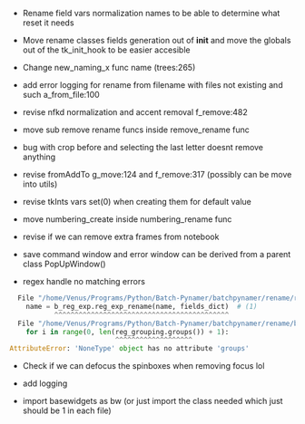 * Rename field vars normalization names to be able to determine what reset it needs

* Move rename classes fields generation out of __init__ and move the globals out of the tk_init_hook to be easier accesible

* Change new_naming_x func name (trees:265)

* add error logging for rename from filename with files not existing and such a_from_file:100

* revise nfkd normalization and accent removal f_remove:482

* move sub remove rename funcs inside remove_rename func

* bug with crop before and selecting the last letter doesnt remove anything

* revise fromAddTo g_move:124 and f_remove:317 (possibly can be move into utils)

* revise tkInts vars set(0) when creating them for default value

* move numbering_create inside numbering_rename func

* revise if we can remove extra frames from notebook

* save command window and error window can be derived from a parent class PopUpWindow()

* regex handle no matching errors
```python
  File "/home/Venus/Programs/Python/Batch-Pynamer/batchpynamer/rename/rename.py", line 360, in new_naming
    name = b_reg_exp.reg_exp_rename(name, fields_dict)  # (1)
           ^^^^^^^^^^^^^^^^^^^^^^^^^^^^^^^^^^^^^^^^^^^
  File "/home/Venus/Programs/Python/Batch-Pynamer/batchpynamer/rename/b_reg_exp.py", line 170, in reg_exp_rename
    for i in range(0, len(reg_grouping.groups()) + 1):
                          ^^^^^^^^^^^^^^^^^^^
AttributeError: 'NoneType' object has no attribute 'groups'
```

* Check if we can defocus the spinboxes when removing focus lol

* add logging

* import basewidgets as bw (or just import the class needed which just should be 1 in each file)
